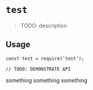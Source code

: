 # `test`

> TODO: description

## Usage

```
const test = require('test');

// TODO: DEMONSTRATE API
```

something something something
